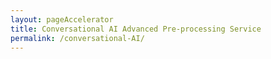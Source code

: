 ```yaml
---
layout: pageAccelerator
title: Conversational AI Advanced Pre-processing Service
permalink: /conversational-AI/
---
```


<script>
    //Variables for this specific single accelerator page, to centralize re-used variables
    const textPageTitle = "Conversational AI Advanced Pre-processing Service";
    const htmlPageDescription = `Collection of modules to help with validation, identification and authentication processes`;
    const srcHeaderImage = "{{site.baseurl}}/images/conversational-AI/M365CO19_SMB_iPhone_245.jpg";
    const linkAccessAcceleratorRepo = "https://github.com/microsoft/cai-advanced-processing-service";
    const listPrereqs = ["Access to an Azure subscription",
        "Access to an Azure DevOps subscription",
        "Service Principal Account"];
    const listIndustries = ["Horizontal solution that addresses cross-industry needs"];
    const listUseCases = ["Validation - entity extraction and data preparation for backend processing",
        "Identification - identify a user or asset",
        "Authentication - authenticate a user or asset"];
    const htmlAcceleratorDescription = 
        `<p style="margin-top: 30px;">
            The Conversational AI - Advanced Processing Service consists of a series of APIs the simplify common validation, identification and authentication tasks when implementing conversational AI solutions. 
            <h1>Why this is Important</h1>
            Among the key activities in conversational AI interactions are validation, identification and authentication of the user.  By creating an accelerator, we not only drive speed in delivery, but we also ensure consistent processing approach to these important activities.
            <br/><br/>
            <h1>Details of the Accelerator</h1>        
            This solution accelerator is designed for use with intelligent applications with text-and speech input, such as chat bots or voice bots.
            <ul>
                <li>The accelerator provides a modular and extensible pre/post processing service, </li>
                <li>Enables greater flexibility for user input options in conversational scenarios </li>
                <li>Enables extended, context-based understanding of user input </li>
                <li>Uses a channel-based approach where appropriate </li>
                <li>Provides process / UX flow best practices for common scenarios </li>
            </ul>
            <h1><u>Validation, Identification and Authentication – Definitions and Examples:</u></h1>
            <div class="table-responsive">
                <table class="table">
                    <tr>
                        <th></th>
                        <th>Validation</th>
                        <th>Identification</th>
                        <th>Authentication</th>
                    </tr>
                    <tr>
                        <td>Definition</td>
                        <td>Entity extraction + data preparation for backend processing</td>
                        <td>Identify a user or asset</td>
                        <td>Authenticate a user or asset</td>
                    </tr>
                    <tr>
                        <td>Example</td>
                        <td>
                            - License plate format is valid 
                            <br/>
                            - Customer number format is valid
                        </td>
                        <td>
                            - License plate is known in backend system
                            <br/>
                            - Customer number exists in customer database
                        </td>
                        <td>- Combination of validated entities from user input which are verified with authentication database</td>
                    </tr>
                    <tr>
                        <td>Technological approaches</td>
                        <td>- Via pre/post processing functions based on entities (speech + text input)</td>
                        <td>- Via pre/post processing functions based on entities (speech + text input)</td>
                        <td>
                            - Via Authentication processing functions based on entities (speech input)
                            <br/>
                            - Via Oauth/Identity Provider validated login (e.g. AAD, etc.)
                        </td>
                    </tr>
                </table>
            </div>            
        </p>`;
    
    const listAcceleratorGuidanceVideoURLs = ["n/a"];

    const listLinksRelatedAccelerators = ["n/a"];
    
    const linkContributingGuide = "n/a";

    const listTechnologies = ["Azure Machine Learning",
        "Azure DevOps",
        "Key Vault",
        "Azure Compute Instance",
        "Azure Compute Cluster",
        "Azure Container Instance",
        "Azure Kubernetes Services"];

    const htmlArchitectureSection = `<img src="{{site.baseurl}}/images/conversational-AI/High-level-Architecture.png" alt="High-level Architecture">`;
    const htmlBranchingStrategySection = `n/a`;
    const htmlAcceleratorComponents = `<img src="{{site.baseurl}}/images/conversational-AI/Technical-components-of-the-accelerator.png" alt="High-level Architecture">`;
    const htmlKeyAcceleratorFiles = `n/a`;
    const htmlLiveDemoSection = `n/a`;
    const htmlRepoStructureSection = `n/a`;
    
    //boolean variables to show / hide sections of the page
    const toHide_AcceleratorGuidanceSection = true;
    const toHide_RelatedAccelerators = true;
    const toHide_ContributingGuide = true;
    const toHide_ArchitectureSection = false;
    const toHide_BranchingStrategySection = true;
    const toHide_AcceleratorComponents = false;
    const toHide_KeyAcceleratorFiles = true;
    const toHide_LiveDemoSection = true;
    const toHide_RepoStructureSection = true;
</script>

<script src="{{site.baseurl}}/scripts/script-setsingleacceleratorpagecontents.js" type="text/javascript"></script>